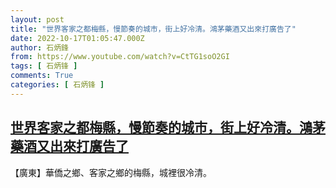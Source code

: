 ```yaml
---
layout: post
title: "世界客家之都梅縣，慢節奏的城市，街上好冷清。鴻茅藥酒又出來打廣告了"
date: 2022-10-17T01:05:47.000Z
author: 石炳鋒
from: https://www.youtube.com/watch?v=CtTG1soO2GI
tags: [ 石炳锋 ]
comments: True
categories: [ 石炳锋 ]
---
```

<!--1665968747000-->
[世界客家之都梅縣，慢節奏的城市，街上好冷清。鴻茅藥酒又出來打廣告了](https://www.youtube.com/watch?v=CtTG1soO2GI)
------

<div>
【廣東】華僑之鄉、客家之鄉的梅縣，城裡很冷清。
</div>

